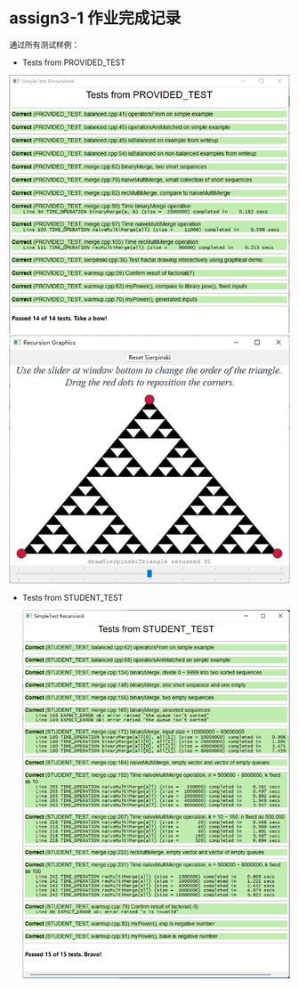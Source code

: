 # assign3-1 作业完成记录

通过所有测试样例：

* Tests from PROVIDED_TEST

![1665316598226](image/README/1665316598226.png)![1665316605673](image/README/1665316605673.png)

* Tests from STUDENT_TEST

  ![1665316622255](image/README/1665316622255.png)
